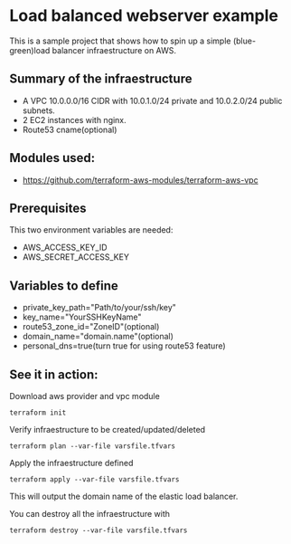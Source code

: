 Load balanced webserver example
===============================

This is a sample project that shows how to spin up a simple (blue-green)load balancer infraestructure on AWS.
 
## Summary of the infraestructure
* A VPC 10.0.0.0/16 CIDR with 10.0.1.0/24 private and 10.0.2.0/24 public subnets.
* 2 EC2 instances with nginx.
* Route53 cname(optional)

## Modules used:
* https://github.com/terraform-aws-modules/terraform-aws-vpc

## Prerequisites

This two environment variables are needed:

* AWS_ACCESS_KEY_ID
* AWS_SECRET_ACCESS_KEY

## Variables to define

* private\_key_path="Path/to/your/ssh/key"
* key_name="YourSSHKeyName"
* route53\_zone_id="ZoneID"(optional)
* domain_name="domain.name"(optional)
* personal_dns=true(turn true for using route53 feature)

See it in action:
-----------------
Download aws provider and vpc module


    terraform init

Verify infraestructure to be created/updated/deleted


    terraform plan --var-file varsfile.tfvars

Apply the infraestructure defined


    terraform apply --var-file varsfile.tfvars

This will output the domain name of the elastic load balancer.


You can destroy all the infraestructure with

    terraform destroy --var-file varsfile.tfvars
